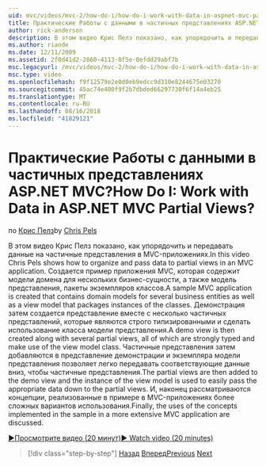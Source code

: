 ```yaml
---
uid: mvc/videos/mvc-2/how-do-i/how-do-i-work-with-data-in-aspnet-mvc-partial-views
title: Практические Работы с данными в частичных представлениях ASP.NET MVC? | Документы Майкрософт
author: rick-anderson
description: В этом видео Крис Пелз показано, как упорядочить и передавать данные на частичные представления в MVC-приложениях. Создается пример приложения MVC, которая содержит домен...
ms.author: riande
ms.date: 12/11/2009
ms.assetid: 2f0d41d2-2860-4113-8f5e-0efdd29abf7b
msc.legacyurl: /mvc/videos/mvc-2/how-do-i/how-do-i-work-with-data-in-aspnet-mvc-partial-views
msc.type: video
ms.openlocfilehash: f9f12579e2e0d0eb9edcc9d310e8244675e03270
ms.sourcegitcommit: 45ac74e400f9f2b7dbded66297730f6f14a4eb25
ms.translationtype: MT
ms.contentlocale: ru-RU
ms.lasthandoff: 08/16/2018
ms.locfileid: "41829121"
---
```

<a name="how-do-i-work-with-data-in-aspnet-mvc-partial-views"></a><span data-ttu-id="b93f9-105">Практические Работы с данными в частичных представлениях ASP.NET MVC?</span><span class="sxs-lookup"><span data-stu-id="b93f9-105">How Do I: Work with Data in ASP.NET MVC Partial Views?</span></span>
====================
<span data-ttu-id="b93f9-106">по [Крис Пелз](https://twitter.com/chrispels)</span><span class="sxs-lookup"><span data-stu-id="b93f9-106">by [Chris Pels](https://twitter.com/chrispels)</span></span>

<span data-ttu-id="b93f9-107">В этом видео Крис Пелз показано, как упорядочить и передавать данные на частичные представления в MVC-приложениях.</span><span class="sxs-lookup"><span data-stu-id="b93f9-107">In this video Chris Pels shows how to organize and pass data to partial views in an MVC application.</span></span> <span data-ttu-id="b93f9-108">Создается пример приложения MVC, которая содержит модели домена для нескольких бизнес-сущности, а также модель представления, пакеты экземпляров классов.</span><span class="sxs-lookup"><span data-stu-id="b93f9-108">A sample MVC application is created that contains domain models for several business entities as well as a view model that packages instances of the classes.</span></span> <span data-ttu-id="b93f9-109">Демонстрация затем создается представление вместе с несколько частичных представлений, которые являются строго типизированными и сделать использование класса модели представления.</span><span class="sxs-lookup"><span data-stu-id="b93f9-109">A demo view is then created along with several partial views, all of which are strongly typed and make use of the view model class.</span></span> <span data-ttu-id="b93f9-110">Частичные представления затем добавляются в представление демонстрации и экземпляра модели представления позволяет легко передавать соответствующие данные вниз, чтобы частичные представления.</span><span class="sxs-lookup"><span data-stu-id="b93f9-110">The partial views are then added to the demo view and the instance of the view model is used to easily pass the appropriate data down to the partial views.</span></span> <span data-ttu-id="b93f9-111">И, наконец рассматриваются концепции, реализованные в примере в MVC-приложениях более сложных вариантов использования.</span><span class="sxs-lookup"><span data-stu-id="b93f9-111">Finally, the uses of the concepts implemented in the sample in a more extensive MVC application are discussed.</span></span>

[<span data-ttu-id="b93f9-112">&#9654;Просмотрите видео (20 минут)</span><span class="sxs-lookup"><span data-stu-id="b93f9-112">&#9654; Watch video (20 minutes)</span></span>](https://channel9.msdn.com/Blogs/ASP-NET-Site-Videos/how-do-i-work-with-data-in-aspnet-mvc-partial-views)

> [!div class="step-by-step"]
> <span data-ttu-id="b93f9-113">[Назад](how-do-i-return-json-formatted-data-for-an-ajax-call-in-an-aspnet-mvc-web-application.md)
> [Вперед](how-do-i-implement-view-models-to-manage-data-for-aspnet-mvc-views.md)</span><span class="sxs-lookup"><span data-stu-id="b93f9-113">[Previous](how-do-i-return-json-formatted-data-for-an-ajax-call-in-an-aspnet-mvc-web-application.md)
[Next](how-do-i-implement-view-models-to-manage-data-for-aspnet-mvc-views.md)</span></span>
